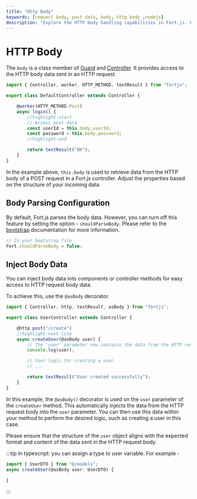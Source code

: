 ```yaml
---
title: "Http Body"
keywords: [request body, post data, body, http body ,nodejs]
description: "Explore the HTTP body handling capabilities in Fort.js. Learn how to access and parse the request body in a Fort.js application."
---
```


# HTTP Body

The `body` is a class member of [Guard](/docs/component/guard.md) and [Controller](/docs/controller.md). It provides access to the HTTP body data sent in an HTTP request.

```javascript
import { Controller, worker, HTTP_METHOD, textResult } from "fortjs";

export class DefaultController extends Controller {

    @worker(HTTP_METHOD.Post)
    async login() {
        //highlight-start
        // Access post data
        const userId = this.body.userId;
        const password = this.body.password;
        //highlight-end

        return textResult("OK");
    }
}
```

In the example above, `this.body` is used to retrieve data from the HTTP body of a POST request in a Fort.js controller. Adjust the properties based on the structure of your incoming data.

## Body Parsing Configuration

By default, Fort.js parses the body data. However, you can turn off this feature by setting the option - `shouldParseBody`. Please refer to the [bootstrap](/docs/setup.md) documentation for more information.

```js
// In your bootstrap file
Fort.shouldParseBody = false;
```

## Inject Body Data

You can inject body data into components or controller methods for easy access to HTTP request body data.

To achieve this, use the `@asBody` decorator.

```javascript
import { Controller, http, textResult, asBody } from "fortjs";

export class UserController extends Controller {

    @http.post("/create")
    //highlight-next-line
    async createUser(@asBody user) {
        // The 'user' parameter now contains the data from the HTTP request body
        console.log(user);

        // Your logic for creating a user
        // ...

        return textResult("User created successfully");
    }
}
```

In this example, the `@asBody()` decorator is used on the `user` parameter of the `createUser` method. This automatically injects the data from the HTTP request body into the `user` parameter. You can then use this data within your method to perform the desired logic, such as creating a user in this case.

Please ensure that the structure of the `user` object aligns with the expected format and content of the data sent in the HTTP request body.

:::tip
In typescript: you can assign a type to user variable. For example -

```js
import { UserDTO } from "@/models";
async createUser(@asBody user: UserDTO) {
    
}
```
:::
